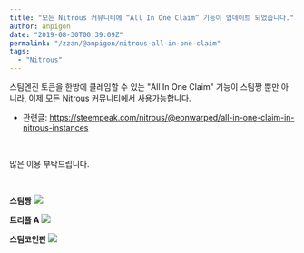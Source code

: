 ```yaml
---
title: "모든 Nitrous 커뮤니티에 “All In One Claim” 기능이 업데이트 되었습니다."
author: anpigon
date: "2019-08-30T00:39:09Z"
permalink: "/zzan/@anpigon/nitrous-all-in-one-claim"
tags:
  - "Nitrous"
---
```

스팀엔진 토큰을 한방에 클레임할 수 있는 "All In One Claim" 기능이 스팀짱 뿐만 아니라,  이제 모든 Nitrous  커뮤니티에서 사용가능합니다.

* 관련글: https://steempeak.com/nitrous/@eonwarped/all-in-one-claim-in-nitrous-instances

<br>

많은 이용 부탁드립니다. 

<br>

**스팀짱**
![](https://files.steempeak.com/file/steempeak/anpigon/UuAjPP97-E18489E185B3E1848FE185B3E18485E185B5E186ABE18489E185A3E186BA202019-08-3020E1848BE185A9E1848CE185A5E186AB209.28.24.png)

**트리플 A**
![](https://files.steempeak.com/file/steempeak/anpigon/AWWoRrc8-E18489E185B3E1848FE185B3E18485E185B5E186ABE18489E185A3E186BA202019-08-3020E1848BE185A9E1848CE185A5E186AB209.22.58.png)

**스팀코인판**
![](https://files.steempeak.com/file/steempeak/anpigon/WXdYfykh-E18489E185B3E1848FE185B3E18485E185B5E186ABE18489E185A3E186BA202019-08-3020E1848BE185A9E1848CE185A5E186AB209.24.59.png)
